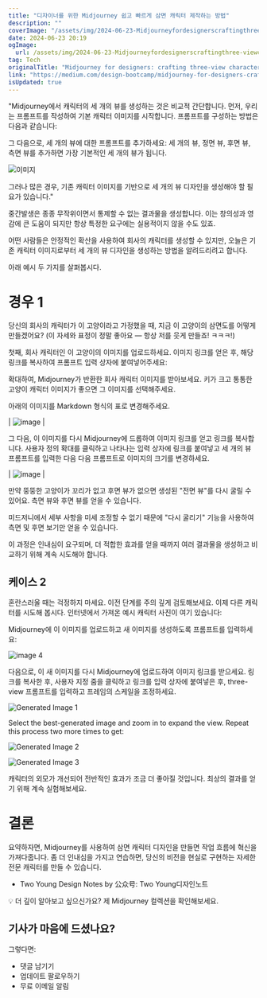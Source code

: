 ```yaml
---
title: "디자이너를 위한 Midjourney 쉽고 빠르게 삼면 캐릭터 제작하는 방법"
description: ""
coverImage: "/assets/img/2024-06-23-Midjourneyfordesignerscraftingthree-viewcharacterswithease_0.png"
date: 2024-06-23 20:19
ogImage: 
  url: /assets/img/2024-06-23-Midjourneyfordesignerscraftingthree-viewcharacterswithease_0.png
tag: Tech
originalTitle: "Midjourney for designers: crafting three-view characters with ease"
link: "https://medium.com/design-bootcamp/midjourney-for-designers-crafting-three-view-characters-with-ease-e54477a0290a"
isUpdated: true
---
```






"Midjourney에서 캐릭터의 세 개의 뷰를 생성하는 것은 비교적 간단합니다. 먼저, 우리는 프롬프트를 작성하여 기본 캐릭터 이미지를 시작합니다. 프롬프트를 구성하는 방법은 다음과 같습니다:

그 다음으로, 세 개의 뷰에 대한 프롬프트를 추가하세요: 세 개의 뷰, 정면 뷰, 후면 뷰, 측면 뷰를 추가하면 가장 기본적인 세 개의 뷰가 됩니다.

![이미지](/assets/img/2024-06-23-Midjourneyfordesignerscraftingthree-viewcharacterswithease_0.png) 

그러나 많은 경우, 기존 캐릭터 이미지를 기반으로 세 개의 뷰 디자인을 생성해야 할 필요가 있습니다."

<div class="content-ad"></div>

중간발생은 종종 무작위이면서 통제할 수 없는 결과물을 생성합니다. 이는 창의성과 영감에 큰 도움이 되지만 항상 특정한 요구에는 실용적이지 않을 수도 있죠.

어떤 사람들은 안정적인 확산을 사용하여 회사의 캐릭터를 생성할 수 있지만, 오늘은 기존 캐릭터 이미지로부터 세 개의 뷰 디자인을 생성하는 방법을 알려드리려고 합니다.

아래 예시 두 가지를 살펴봅시다.

# 경우 1

<div class="content-ad"></div>

당신의 회사의 캐릭터가 이 고양이라고 가정했을 때, 지금 이 고양이의 삼면도를 어떻게 만들겠어요? (이 자세와 표정이 정말 좋아요 — 항상 저를 웃게 만들죠! ㅋㅋㅋ!)

첫째, 회사 캐릭터인 이 고양이의 이미지를 업로드하세요. 이미지 링크를 얻은 후, 해당 링크를 복사하여 프롬프트 입력 상자에 붙여넣어주세요:

확대하여, Midjourney가 반환한 회사 캐릭터 이미지를 받아보세요. 키가 크고 통통한 고양이 캐릭터 이미지가 좋으면 그 이미지를 선택해주세요.

<div class="content-ad"></div>

아래의 이미지를 Markdown 형식의 표로 변경해주세요.

| ![image](/assets/img/2024-06-23-Midjourneyfordesignerscraftingthree-viewcharacterswithease_2.png) |

그 다음, 이 이미지를 다시 Midjourney에 드롭하여 이미지 링크를 얻고 링크를 복사합니다. 사용자 정의 확대를 클릭하고 나타나는 입력 상자에 링크를 붙여넣고 세 개의 뷰 프롬프트를 입력한 다음 다음 프롬프트로 이미지의 크기를 변경하세요.

| ![image](/assets/img/2024-06-23-Midjourneyfordesignerscraftingthree-viewcharacterswithease_3.png) |

만약 뚱뚱한 고양이가 꼬리가 없고 후면 뷰가 없으면 생성된 "전면 뷰"를 다시 굴릴 수 있어요. 측면 뷰와 후면 뷰를 얻을 수 있습니다.

<div class="content-ad"></div>

미드저니에서 세부 사항을 미세 조정할 수 없기 때문에 "다시 굴리기" 기능을 사용하여 측면 및 후면 보기만 얻을 수 있습니다.

이 과정은 인내심이 요구되며, 더 적합한 효과를 얻을 때까지 여러 결과물을 생성하고 비교하기 위해 계속 시도해야 합니다.

## 케이스 2

혼란스러울 때는 걱정하지 마세요. 이전 단계를 주의 깊게 검토해보세요. 이제 다른 캐릭터를 시도해 봅시다. 인터넷에서 가져온 예시 캐릭터 사진이 여기 있습니다:

<div class="content-ad"></div>

Midjourney에 이 이미지를 업로드하고 새 이미지를 생성하도록 프롬프트를 입력하세요:

![image 4](/assets/img/2024-06-23-Midjourneyfordesignerscraftingthree-viewcharacterswithease_4.png)

다음으로, 이 새 이미지를 다시 Midjourney에 업로드하여 이미지 링크를 받으세요. 링크를 복사한 후, 사용자 지정 줌을 클릭하고 링크를 입력 상자에 붙여넣은 후, three-view 프롬프트를 입력하고 프레임의 스케일을 조정하세요.

<div class="content-ad"></div>


![Generated Image 1](/assets/img/2024-06-23-Midjourneyfordesignerscraftingthree-viewcharacterswithease_6.png)

Select the best-generated image and zoom in to expand the view. Repeat this process two more times to get:

![Generated Image 2](/assets/img/2024-06-23-Midjourneyfordesignerscraftingthree-viewcharacterswithease_7.png)

![Generated Image 3](/assets/img/2024-06-23-Midjourneyfordesignerscraftingthree-viewcharacterswithease_8.png)


<div class="content-ad"></div>

캐릭터의 외모가 개선되어 전반적인 효과가 조금 더 좋아질 것입니다. 최상의 결과를 얻기 위해 계속 실험해보세요.

# 결론

요약하자면, Midjourney를 사용하여 삼면 캐릭터 디자인을 만들면 작업 흐름에 혁신을 가져다줍니다. 좀 더 인내심을 가지고 연습하면, 당신의 비전을 현실로 구현하는 자세한 전문 캐릭터를 만들 수 있습니다.

- Two Young Design Notes by 公众号: Two Young디자인노트

<div class="content-ad"></div>

💡 더 깊이 알아보고 싶으신가요? 제 Midjourney 컬렉션을 확인해보세요.

## 기사가 마음에 드셨나요?

그렇다면:

- 댓글 남기기
- 업데이트 팔로우하기
- 무료 이메일 알림